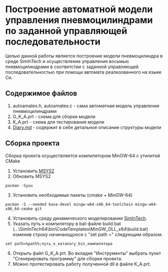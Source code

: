# Построение автоматной модели управления пневмоцилиндрами по заданной управляющей последовательности
Целью данной работы является построение модели пневмоцилиндра в среде SimInTech и осуществление управления восьмью пневмоцилиндрами в соответстии с заданной управляющей последовательностью при помощи автомата реализованного на языке Си.
## Содержимое файлов
1. autoamates.h, autoamates.c - сама автоматная модель управления пневмоцилиндрами
2. G_K_A.prt - схема для сборки модели
3. K_A.prt - схема для тестирования модели
4. [Diary.md](https://github.com/sunnyEmty/automate_control_system/blob/main/Diary.md) - содержит в себе детальное описание структуры модели
## Сборка проекта
Сборка проекта осуществляется компилятором MinGW-64 с утилитой CMake
1. Установить [MSYS2](https://www.msys2.org/)
2. Обновить MSYS2
```
pacman -Syuu
```
3. Установить необходимые пакеты (cmake + MinGW-64)
```
pacman -S --needed base-devel mingw-w64-x86_64-toolchain mingw-w64-x86_64-cmake git
```
4. Установить среду динамического моделирования [SimInTech](https://simintech.ru/).
5. Указать путь к компилятору в bat-файле build.bat (...\SimInTech64\bin\CodeTemplates\MinGW_DLL_x64\build.bat) изменив строку начинающуюся с "set path =" следующим образом.
```
set path=%path%;путь_к_каталогу_bin_компилятора
```
6. Открыть файл G_K_A.prt. Во вкладке "Инструменты" выбрать пункт "Сгенерировать программу" для сборки проекта.
7. Можно протестировать работу полученной dll в файле K_A.prt.
